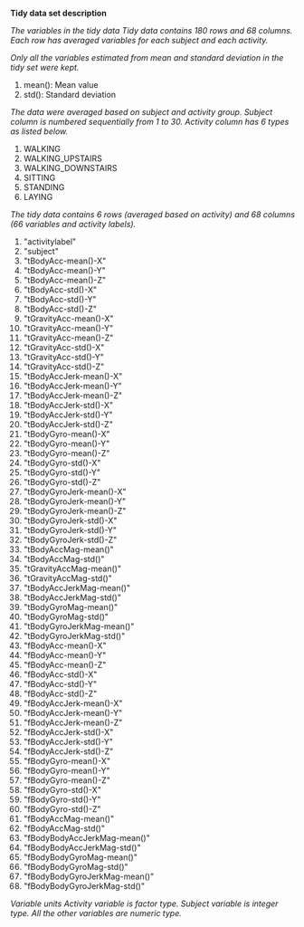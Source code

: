 **Tidy data set description**

*The variables in the tidy data*
*Tidy data contains 180 rows and 68 columns. Each row has averaged variables for each subject and each activity.*
  
*Only all the variables estimated from mean and standard deviation in the tidy set were kept.*
1)	mean(): Mean value
2)	std(): Standard deviation

*The data were averaged based on subject and activity group.
Subject column is numbered sequentially from 1 to 30. Activity column has 6 types as listed below.*
  
1)	WALKING
2)	WALKING_UPSTAIRS
3)	WALKING_DOWNSTAIRS
4)	SITTING
5)	STANDING
6)	LAYING

*The tidy data contains 6 rows (averaged based on activity) and 68 columns (66 variables and activity labels).*
  
  1)	"activitylabel"
2)	"subject"
3)	"tBodyAcc-mean()-X"
4)	"tBodyAcc-mean()-Y"
5)	"tBodyAcc-mean()-Z"
6)	"tBodyAcc-std()-X"
7)	"tBodyAcc-std()-Y"
8)	"tBodyAcc-std()-Z"
9)	"tGravityAcc-mean()-X"
10)	"tGravityAcc-mean()-Y"
11)	"tGravityAcc-mean()-Z"
12)	"tGravityAcc-std()-X"
13)	"tGravityAcc-std()-Y"
14)	"tGravityAcc-std()-Z"
15)	"tBodyAccJerk-mean()-X"
16)	"tBodyAccJerk-mean()-Y"
17)	"tBodyAccJerk-mean()-Z"
18)	"tBodyAccJerk-std()-X"
19)	"tBodyAccJerk-std()-Y"
20)	"tBodyAccJerk-std()-Z"
21)	"tBodyGyro-mean()-X"
22)	"tBodyGyro-mean()-Y"
23)	"tBodyGyro-mean()-Z"
24)	"tBodyGyro-std()-X"
25)	"tBodyGyro-std()-Y"
26)	"tBodyGyro-std()-Z"
27)	"tBodyGyroJerk-mean()-X"
28)	"tBodyGyroJerk-mean()-Y"
29)	"tBodyGyroJerk-mean()-Z"
30)	"tBodyGyroJerk-std()-X"
31)	"tBodyGyroJerk-std()-Y"
32)	"tBodyGyroJerk-std()-Z"
33)	"tBodyAccMag-mean()"
34)	"tBodyAccMag-std()"
35)	"tGravityAccMag-mean()"
36)	"tGravityAccMag-std()"
37)	"tBodyAccJerkMag-mean()"
38)	"tBodyAccJerkMag-std()"
39)	"tBodyGyroMag-mean()"
40)	"tBodyGyroMag-std()"
41)	"tBodyGyroJerkMag-mean()"
42)	"tBodyGyroJerkMag-std()"
43)	"fBodyAcc-mean()-X"
44)	"fBodyAcc-mean()-Y"
45)	"fBodyAcc-mean()-Z"
46)	"fBodyAcc-std()-X"
47)	"fBodyAcc-std()-Y"
48)	"fBodyAcc-std()-Z"
49)	"fBodyAccJerk-mean()-X"
50)	"fBodyAccJerk-mean()-Y"
51)	"fBodyAccJerk-mean()-Z"
52)	"fBodyAccJerk-std()-X"
53)	"fBodyAccJerk-std()-Y"
54)	"fBodyAccJerk-std()-Z"
55)	"fBodyGyro-mean()-X"
56)	"fBodyGyro-mean()-Y"
57)	"fBodyGyro-mean()-Z"
58)	"fBodyGyro-std()-X"
59)	"fBodyGyro-std()-Y"
60)	"fBodyGyro-std()-Z"
61)	"fBodyAccMag-mean()"
62)	"fBodyAccMag-std()"
63)	"fBodyBodyAccJerkMag-mean()"
64)	"fBodyBodyAccJerkMag-std()"
65)	"fBodyBodyGyroMag-mean()"
66)	"fBodyBodyGyroMag-std()"
67)	"fBodyBodyGyroJerkMag-mean()"
68)	"fBodyBodyGyroJerkMag-std()"

*Variable units*
*Activity variable is factor type. Subject variable is integer type. All the other variables are numeric type.*
  
